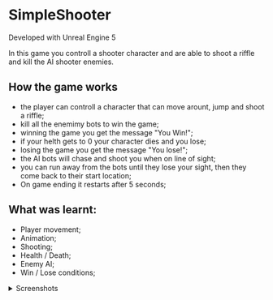 # SimpleShooter

Developed with Unreal Engine 5

In this game you controll a shooter character and are able to shoot a riffle and kill the AI shooter enemies.

## How the game works

- the player can controll a character that can move arount, jump and shoot a riffle;
- kill all the enemimy bots to win the game;
- winning the game you get the message "You Win!";
- if your helth gets to 0 your character dies and you lose;
- losing the game you get the message "You lose!";
- the AI bots will chase and shoot you when on line of sight;
- you can run away from the bots until they lose your sight, then they come back to their start location;
- On game ending it restarts after 5 seconds;

## What was learnt:
  
- Player movement;
- Animation;
- Shooting;
- Health / Death;
- Enemy AI;
- Win / Lose conditions;

<details>
  <summary>Screenshots</summary>
  
  ![image](https://user-images.githubusercontent.com/27180625/228097864-f6b1b4f9-6ea9-4381-9cf8-01f989de458f.png)
  
  ![image](https://user-images.githubusercontent.com/27180625/228097964-94febd8b-36b9-4cfd-9926-a3a5f1c20d45.png)

  ![image](https://user-images.githubusercontent.com/27180625/228098063-8cc2d47f-89c7-4f57-915e-d2a5b32607a9.png)
</details>
